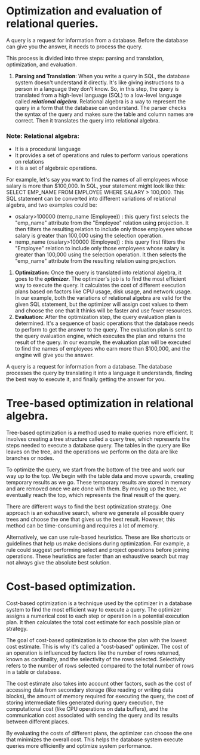 ﻿# <a name="_5hz9foxy4t6d"></a>**Optimization and evaluation of relational queries.**
A query is a request for information from a database. Before the database can give you the answer, it needs to process the query. 

This process is divided into three steps: parsing and translation, optimization, and evaluation.

1. **Parsing and Translation**: When you write a query in SQL, the database system doesn't understand it directly. It's like giving instructions to a person in a language they don't know. So, in this step, the query is translated from a high-level language (SQL) to a low-level language called ***relational algebra***. Relational algebra is a way to represent the query in a form that the database can understand. The parser checks the syntax of the query and makes sure the table and column names are correct. Then it translates the query into relational algebra.

### Note: Relational algebra:
- It is a procedural language
- It provides a set of operations and rules to perform various operations on relations
- it is a set of algebraic operations.

For example, let's say you want to find the names of all employees whose salary is more than $100,000. In SQL, your statement might look like this: SELECT EMP\_NAME FROM EMPLOYEE WHERE SALARY > 100,000. This SQL statement can be converted into different variations of relational algebra, and two examples could be: 
- σsalary>100000 (πemp\_name (Employee)) : this query first selects the "emp_name" attribute from the "Employee" relation using projection. It then filters the resulting relation to include only those employees whose salary is greater than 100,000 using the selection operation.
- πemp\_name (σsalary>100000 (Employee)) : this query first filters the "Employee" relation to include only those employees whose salary is greater than 100,000 using the selection operation. It then selects the "emp_name" attribute from the resulting relation using projection.

1. **Optimization:** Once the query is translated into relational algebra, it goes to the ***optimizer***. The optimizer's job is to find the most efficient way to execute the query. It calculates the cost of different execution plans based on factors like CPU usage, disk usage, and network usage. In our example, both the variations of relational algebra are valid for the given SQL statement, but the optimizer will assign cost values to them and choose the one that it thinks will be faster and use fewer resources.
1. **Evaluation:** After the optimization step, the query evaluation plan is determined. It's a sequence of basic operations that the database needs to perform to get the answer to the query. The evaluation plan is sent to the query evaluation engine, which executes the plan and returns the result of the query. In our example, the evaluation plan will be executed to find the names of employees who earn more than $100,000, and the engine will give you the answer.

A query is a request for information from a database. The database processes the query by translating it into a language it understands, finding the best way to execute it, and finally getting the answer for you.
# <a name="_ih2mgetbvakb"></a>**Tree-based optimization in relational algebra.**
Tree-based optimization is a method used to make queries more efficient. It involves creating a tree structure called a query tree, which represents the steps needed to execute a database query. The tables in the query are like leaves on the tree, and the operations we perform on the data are like branches or nodes.

To optimize the query, we start from the bottom of the tree and work our way up to the top. We begin with the table data and move upwards, creating temporary results as we go. These temporary results are stored in memory and are removed once we are done with them. By moving up the tree, we eventually reach the top, which represents the final result of the query.

There are different ways to find the best optimization strategy. One approach is an exhaustive search, where we generate all possible query trees and choose the one that gives us the best result. However, this method can be time-consuming and requires a lot of memory.

Alternatively, we can use rule-based heuristics. These are like shortcuts or guidelines that help us make decisions during optimization. For example, a rule could suggest performing select and project operations before joining operations. These heuristics are faster than an exhaustive search but may not always give the absolute best solution.
# <a name="_v8s1mbsg5xja"></a>**Cost-based optimization.**
Cost-based optimization is a technique used by the optimizer in a database system to find the most efficient way to execute a query. The optimizer assigns a numerical cost to each step or operation in a potential execution plan. It then calculates the total cost estimate for each possible plan or strategy.

The goal of cost-based optimization is to choose the plan with the lowest cost estimate. This is why it's called a "cost-based" optimizer. The cost of an operation is influenced by factors like the number of rows returned, known as cardinality, and the selectivity of the rows selected. Selectivity refers to the number of rows selected compared to the total number of rows in a table or database.

The cost estimate also takes into account other factors, such as the cost of accessing data from secondary storage (like reading or writing data blocks), the amount of memory required for executing the query, the cost of storing intermediate files generated during query execution, the computational cost (like CPU operations on data buffers), and the communication cost associated with sending the query and its results between different places.

By evaluating the costs of different plans, the optimizer can choose the one that minimizes the overall cost. This helps the database system execute queries more efficiently and optimize system performance.
